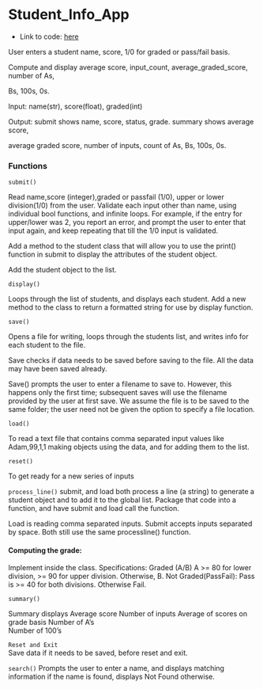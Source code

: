 # Student_Info_App

- Link to code: [here](https://github.com/NhiDang1001/Student_Info_App/blob/main/StudentInfoApp.py)

User enters a student name, score, 1/0 for graded or pass/fail basis.

Compute and display average score, input_count, average_graded_score, number of As,

Bs, 100s, 0s.

Input: name(str), score(float), graded(int)

Output: submit shows name, score, status, grade. summary shows average score,

average graded score, number of inputs, count of As, Bs, 100s, 0s.

### Functions
`submit()` 

Read name,score (integer),graded or passfail (1/0), upper or lower division(1/0) from the user. Validate each input other than name, using individual bool functions, and infinite loops. For example, if the entry for upper/lower was 2, you report an error, and prompt the user to enter that input again, and keep repeating that till the 1/0 input is validated.  

Add a method to the student class that will allow you to use the print() function in submit to display the attributes of the student object. 

Add the student object to the list.

`display()`

Loops through the list of students, and displays each student. 
Add a new method to the class to return a formatted string for use by display function. 

`save()`  

Opens a file for writing, loops through the students list, and writes info for each student to the file.

Save checks if data needs to be saved before saving to the file. All the data may have been saved already. 

Save() prompts the user to enter a filename to save to. However, this happens only the first time; subsequent saves will use the filename provided by the user at first save. We assume the file is to be saved to the same folder; the user need not be given the option to specify a file location.

`load()` 

To read a text file that contains comma separated input values like Adam,99,1,1  making objects using the data, and for adding them to the list.      

`reset()`  

To get ready for a new series of inputs

`process_line()`
 submit, and load both process a line (a string) to generate a student object and to add it to the global list. Package that code into a function, and have submit and load call the function. 

Load is reading comma separated inputs.  Submit accepts inputs separated by space. Both still use the same processline() function.


#### Computing the grade:  
Implement inside the class. 
Specifications:   Graded (A/B)   A >= 80 for lower division, >= 90 for upper division.   Otherwise, B.    Not Graded(PassFail): Pass is >= 40 for both divisions. Otherwise Fail.    

`summary()` 

Summary displays 
Average score
Number of inputs
Average of scores on grade basis
Number of A’s   
Number of 100’s

`Reset and Exit`  
Save data if it needs to be saved, before reset and exit.  

`search()`
Prompts the user to enter a name, and displays matching information if the name is found, displays Not Found otherwise. 





